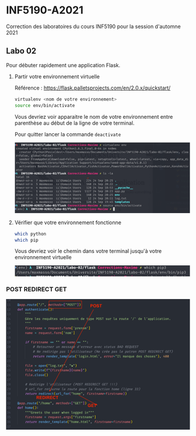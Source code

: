 # INF5190-A2021

Correction des laboratoires du cours INF5190 pour la session d'automne 2021

## Labo 02

Pour débuter rapidement une application Flask.

1. Partir votre environnement virtuelle

    Référence : https://flask.palletsprojects.com/en/2.0.x/quickstart/

    ```bash
    virtualenv <nom de votre environnement>
    source env/bin/activate
    ```

    Vous devriez voir apparaitre le nom de votre environnement entre parenthèse au début de la ligne de votre terminal.

    Pour quitter lancer la commande `deactivate`

    ![Exemple de commande pour l'environnement virtuelle](assets/labo02-virtualenv.png)

2. Vérifier que votre environnement fonctionne

    ```bash
    which python
    which pip
    ```

    Vous devriez voir le chemin dans votre terminal jusqu'à votre environnement virtuelle

    ![Which Pip](assets/whichpip_labo2.png)


### POST REDIRECT GET

![Exemple de POST REDIRECT GET](assets/POST_REDIRECT_GET.png)
